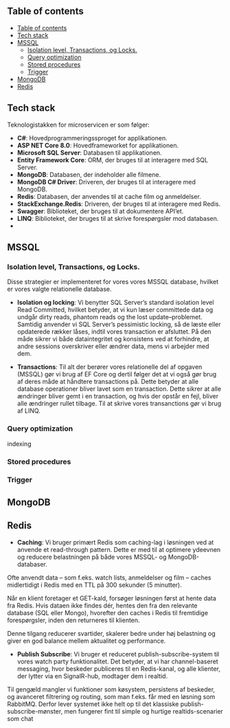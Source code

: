 

## Table of contents
- [Table of contents](#table-of-contents)
- [Tech stack](#tech-stack)
- [MSSQL](#mssql)
  - [Isolation level, Transactions, og Locks.](#isolation-level-transactions-og-locks)
  - [Query optimization](#query-optimization)
  - [Stored procedures](#stored-procedures)
  - [Trigger](#Trigger)
- [MongoDB](#mongodb)
- [Redis](#redis)

## Tech stack
Teknologistakken for microservicen er som følger:
- **C#**: Hovedprogrammeringssproget for applikationen.
- **ASP NET Core 8.0**: Hovedframeworket for applikationen.
- **Microsoft SQL Server**: Databasen til applikationen.
- **Entity Framework Core**: ORM, der bruges til at interagere med SQL Server.
- **MongoDB**: Databasen, der indeholder alle filmene.
- **MongoDB C# Driver**: Driveren, der bruges til at interagere med MongoDB.
- **Redis**: Databasen, der anvendes til at cache film og anmeldelser.
- **StackExchange.Redis**: Driveren, der bruges til at interagere med Redis.
- **Swagger**: Biblioteket, der bruges til at dokumentere API’et.
- **LINQ**: Biblioteket, der bruges til at skrive forespørgsler mod databasen.
- 



## MSSQL

### Isolation level, Transactions, og Locks.


Disse strategier er implementeret for vores vores MSSQL database, hvilket er vores valgte relationelle database.

- **Isolation og locking**: Vi benytter SQL Server’s standard isolation level Read Committed, hvilket betyder, at vi kun læser committede data og undgår dirty reads, phantom reads og the lost update–problemet. Samtidig anvender vi SQL Server’s pessimistic locking, så de læste eller opdaterede rækker låses, indtil vores transaction er afsluttet. På den måde sikrer vi både dataintegritet og konsistens ved at forhindre, at andre sessions overskriver eller ændrer data, mens vi arbejder med dem.
  

- **Transactions**: Til alt der berører vores relationelle del af opgaven (MSSQL) gør vi brug af EF Core og dertil følger det at vi også gør brug af deres måde at håndtere transactions på. Dette betyder at alle database operationer bliver lavet som en transaction. Dette sikrer at alle ændringer bliver gemt i en transaction, og hvis der opstår en fejl, bliver alle ændringer rullet tilbage. Til at skrive vores transanctions gør vi brug af LINQ.

### Query optimization
indexing

### Stored procedures

### Trigger

## MongoDB

## Redis

- **Caching**:
Vi bruger primært Redis som caching-lag i løsningen ved at anvende et read-through pattern. Dette er med til at optimere ydeevnen og reducere belastningen på både vores MSSQL- og MongoDB-databaser.

Ofte anvendt data – som f.eks. watch lists, anmeldelser og film – caches midlertidigt i Redis med en TTL på 300 sekunder (5 minutter).

Når en klient foretager et GET-kald, forsøger løsningen først at hente data fra Redis. Hvis dataen ikke findes dér, hentes den fra den relevante database (SQL eller Mongo), hvorefter den caches i Redis til fremtidige forespørgsler, inden den returneres til klienten.

Denne tilgang reducerer svartider, skalerer bedre under høj belastning og giver en god balance mellem aktualitet og performance.  
- **Publish Subscribe**:
Vi bruger et reduceret publish-subscribe-system til vores watch party funktionalitet. Det betyder, at vi har channel-baseret messaging, hvor beskeder publiceres til en Redis-kanal, og alle klienter, der lytter via en SignalR-hub, modtager dem i realtid.

Til gengæld mangler vi funktioner som køsystem, persistens af beskeder, og avanceret filtrering og routing, som man f.eks. får med en løsning som RabbitMQ. Derfor lever systemet ikke helt op til det klassiske publish-subscribe-mønster, men fungerer fint til simple og hurtige realtids-scenarier som chat

